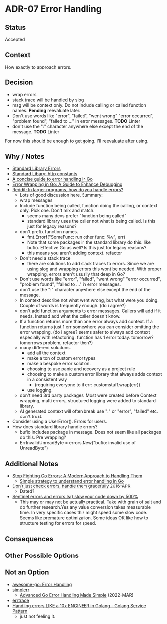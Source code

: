 # ADR-07 Error Handling

## Status

Accepted

## Context

How exactly to approach errors.

## Decision

- wrap errors
- stack trace will be handled by slog
- msg will be context only. Do not include calling or called function names. **Pending** reevaluate later.
- Don't use words like "error", "failed", "went wrong" "error occurred", "problem found", "failed to ..." in error messages. **TODO** Linter
- don't use the ":" character anywhere else except the end of the message. **TODO** Linter

For now this should be enough to get going. I'll reevaluate after using.

## Why / Notes

- [Standard Library Errors](https://pkg.go.dev/errors)
- [Standard Libary: http constants](https://pkg.go.dev/net/http#pkg-constants)
- [A concise guide to error handling in Go](https://medium.com/@andreiboar/a-concise-guide-to-error-handling-in-go-611a42e589ad)
- [Error Wrapping in Go: A Guide to Enhance Debugging](https://erik.cat/blog/error-wrapping-go/)
- [Reddit: In larger programs, how do you handle errors?](https://www.reddit.com/r/golang/comments/1iwmeaw/in_larger_programs_how_do_you_handle_errors_so/)
  - Lots of good discussion here. Summary:
  - wrap messages
  - Include function being called, function doing the calling, or context only. Pick one. Don't mix and match.
    - seems many devs prefer "function being called"
	- standard library uses the caller not what is being called. Is this just for legacy reasons?
  - don't prefix function names. 
    - fmt.Errorf("SomeFunc: run other func: %v", err)
    - Note that some packages in the standard library do this. like bufio. Effective Go as well? Is this just for legacy reasons?
	- this means you aren't adding context. refactor
  - Don't need a stack trace
    - there are solutions to add stack traces to errors. Since we are using slog and wrapping errors this wont be needed. With proper wrapping, errors aren't usually that deep in Go?
  - Don't use words like "error", "failed", "went wrong" "error occurred", "problem found", "failed to ..." in error messages.
  - don't use the ":" character anywhere else except the end of the message.
  - In context describe not what went wrong, but what were you doing. Couple of words is frequently enough. (do i agree?)
  - don't add function arguments to error messages. Callers will add if it needs. Instead add what the caller doesn't know. 
  - If a function returns more than one error always add context. If a function returns just 1 err somewhere you can consider omitting the error wrapping. (do i agree? seems safer to always add context especially with refactoring. function has 1 error today. tomorrow? tomorrows problem, refactor then?) 
  - many different solutions.
    - add all the context
	- make a ton of custom error types
	- make a bespoke error solution.
    - choosing to use panic and recovery as a project rule
	- choosing to make a custom error library that always adds context in a consistent way
	  - (requiring everyone to if err: customstuff.wrap(err))
	- use logging.
  - don't need 3rd party packages. Most were created before Context wrapping, multi errors, structured logging were added to standard library.
  - AI generated context will often break use ":" or "error", "failed" etc. don't trust.
- Consider using a UserError(). Errors for users.
- How does standard library handle errors?
  - bufio includes package in message. Does not seem like all packages do this. Pre wrapping?
  - ErrInvalidUnreadByte = errors.New("bufio: invalid use of UnreadByte")


## Additional Notes

- [Stop Fighting Go Errors: A Modern Approach to Handling Them](https://dev.to/zakariachahboun/mastering-error-handling-in-go-a-pragmatic-approach-leg)
  - [Simple strategy to understand error handling in Go ](https://www.reddit.com/r/golang/comments/1in0tiw/simple_strategy_to_understand_error_handling_in_go/)
- [Don’t just check errors, handle them gracefully](https://dave.cheney.net/2016/04/27/dont-just-check-errors-handle-them-gracefully) 2016-APR
  - Dated?
- [Sentinel errors and errors.Is() slow your code down by 500%](https://www.dolthub.com/blog/2024-05-31-benchmarking-go-error-handling/)
  - This may or may not be actually practical. Take with grain of salt and do further research.Yes any value conversion takes
   measurable time. In very specific cases this might speed some slow code. Seems like premature optimization. Some ideas
    OK like how to structure testing for errors for speed.

## Consequences



## Other Possible Options



## Not an Option

- [awesome-go: Error Handling](https://github.com/avelino/awesome-go?tab=readme-ov-file#error-handling)
- [simplerr](https://github.com/lobocv/simplerr)
  - [Advanced Go Error Handling Made Simple](https://blog.lobocv.com/posts/richer_golang_errors/) (2022-MAR)
- [errtrace](https://github.com/bracesdev/errtrace)
- [Handling errors LIKE a 10x ENGINEER in Golang - Golang Service Pattern](https://www.youtube.com/watch?v=CxcxRgwWtAk)
  - just not feeling it.